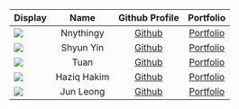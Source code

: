 
| Display                                             |    Name     |             Github Profile             |           Portfolio            |
|-----------------------------------------------------|:-----------:|:--------------------------------------:|:------------------------------:|
| ![](https://via.placeholder.com/100.png?text=Photo) |  Nnythingy  | [Github](https://github.com/Nnythingy) | [Portfolio](team/nnythingy.md) |
| ![](https://via.placeholder.com/100.png?text=Photo) |  Shyun Yin  | [Github](https://github.com/Shyunyin)  | [Portfolio](team/Shyunyin.md)  |
| ![](https://via.placeholder.com/100.png?text=Photo) |    Tuan     | [Github](https://github.com/tuan0369)  | [Portfolio](team/tuan0369.md)  |
| ![](https://via.placeholder.com/100.png?text=Photo) | Haziq Hakim |  [Github](https://github.com/LDerpy)   |  [Portfolio](team/lderpy.md)   |
| ![](https://via.placeholder.com/100.png?text=Photo) |  Jun Leong  | [Github](https://github.com/hjunleon)  |  [Portfolio](team/hjunleon.md) |


